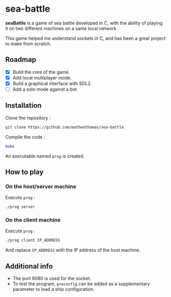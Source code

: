 # sea-battle

**seaBattle** is a game of sea battle developed in C, with the ability of playing it on two different machines on a same local network.

This game helped me understand sockets in C, and has been a great project to make from scratch.

## Roadmap
- [x] Build the core of the game.
- [x] Add local multiplayer mode.
- [x] Build a graphical interface with SDL2.
- [ ] Add a solo mode against a bot.

## Installation 
Clone the repository :
```bash
git clone https://github.com/matheothomas/sea-battle
```

Compile the code :
```bash
make
```
An executable named `prog` is created.

## How to play

### On the host/server machine
Execute `prog` :
```bash
./prog server
```

### On the client machine
Execute `prog` :
```bash
./prog client IP_ADDRESS
```
And replace `IP_ADDRESS` with the IP address of the host machine.


## Additional info
- The port 8080 is used for the socket.
- To test the program, `preconfig` can be added as a supplementary parameter to load a ship configuration.

